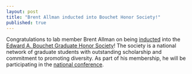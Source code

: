 ```yaml
---
layout: post
title: "Brent Allman inducted into Bouchet Honor Society!"
published: true
---
```


Congratulations to lab member Brent Allman on being [inducted](https://youtu.be/9ZtaTzdpXZ8?t=120) into the [Edward A. Bouchet Graduate Honor Society](http://www.graduateschool.emory.edu/diversity/programming/emory-bouchet-graduate-honor-society/index.html)! The society is a national network of graduate students with outstanding scholarship and commitment to promoting diversity. As part of his membership, he will be participating in the [national conference](https://gsas.yale.edu/diversity/office-graduate-student-development-diversity/edward-bouchet-conference/annual-3).